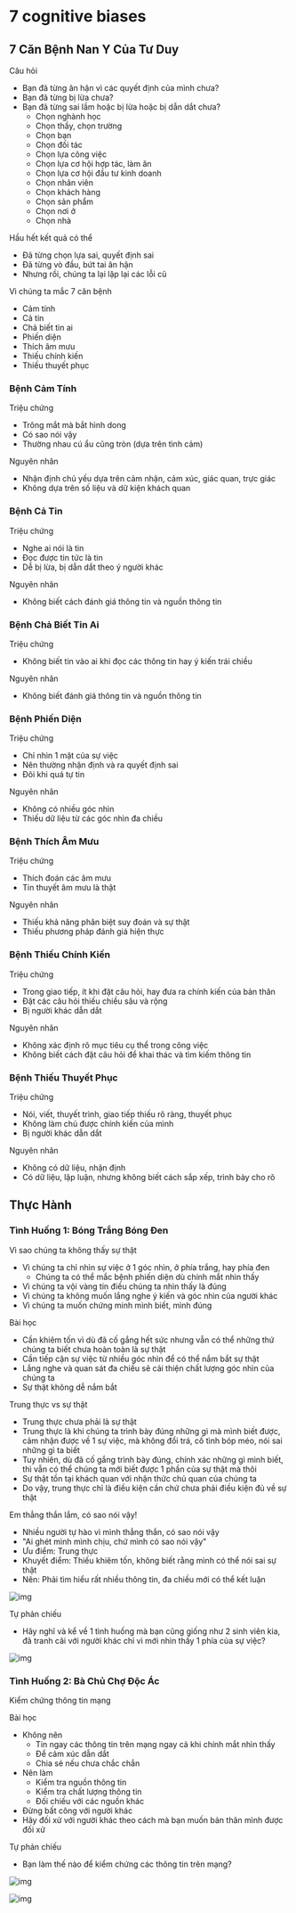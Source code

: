 # 7 cognitive biases

## 7 Căn Bệnh Nan Y Của Tư Duy

Câu hỏi

- Bạn đã từng ân hận vì các quyết định của mình chưa?
- Bạn đã từng bị lừa chưa?
- Bạn đã từng sai lầm hoặc bị lừa hoặc bị dẫn dắt chưa?
  - Chọn nghành học
  - Chọn thầy, chọn trường
  - Chọn bạn
  - Chọn đối tác
  - Chọn lựa công việc
  - Chọn lựa cơ hội hợp tác, làm ăn
  - Chọn lựa cơ hội đầu tư kinh doanh
  - Chọn nhân viên
  - Chọn khách hàng
  - Chọn sản phẩm
  - Chọn nơi ở
  - Chọn nhà

Hầu hết kết quả có thể

- Đã từng chọn lựa sai, quyết định sai
- Đã từng vò đầu, bứt tai ân hận
- Nhưng rồi, chúng ta lại lặp lại các lỗi cũ

Vì chúng ta mắc 7 căn bệnh

- Cảm tính
- Cả tin
- Chả biết tin ai
- Phiến diện
- Thích âm mưu
- Thiếu chính kiến
- Thiếu thuyết phục

### Bệnh Cảm Tính

Triệu chứng

- Trông mắt mà bắt hình dong
- Có sao nói vậy
- Thường nhau cú ẩu cũng tròn (dựa trên tình cảm)

Nguyên nhân

- Nhận định chủ yếu dựa trên cảm nhận, cảm xúc, giác quan, trực giác
- Không dựa trên số liệu và dữ kiện khách quan 

### Bệnh Cả Tin

Triệu chứng

- Nghe ai nói là tin
- Đọc được tin tức là tin
- Dễ bị lừa, bị dẫn dắt theo ý người khác

Nguyên nhân

- Không biết cách đánh giá thông tin và nguồn thông tin

### Bệnh Chả Biết Tin Ai

Triệu chứng

- Không biết tin vào ai khi đọc các thông tin hay ý kiến trái chiều

Nguyên nhân

- Không biết đánh giá thông tin và nguồn thông tin

### Bệnh Phiến Diện

Triệu chứng

- Chỉ nhìn 1 mặt của sự việc
- Nên thường nhận định và ra quyết định sai
- Đôi khi quá tự tin

Nguyên nhân

- Không có nhiều góc nhìn
- Thiếu dữ liệu từ các góc nhìn đa chiều

### Bệnh Thích Âm Mưu

Triệu chứng

- Thích đoán các âm mưu
- Tin thuyết âm mưu là thật

Nguyên nhân

- Thiếu khả năng phân biệt suy đoán và sự thật
- Thiếu phương pháp đánh giá hiện thực

### Bệnh Thiếu Chính Kiến

Triệu chứng

- Trong giao tiếp, ít khi đặt câu hỏi, hay đưa ra chính kiến của bản thân
- Đặt các câu hỏi thiếu chiều sâu và rộng
- Bị người khác dẫn dắt

Nguyên nhân

- Không xác định rõ mục tiêu cụ thể trong công việc
- Không biết cách đặt câu hỏi để khai thác và tìm kiếm thông tin

### Bệnh Thiếu Thuyết Phục

Triệu chứng

- Nói, viết, thuyết trình, giao tiếp thiếu rõ ràng, thuyết phục
- Không làm chủ được chính kiến của mình
- Bị người khác dẫn dắt

Nguyên nhân

- Không có dữ liệu, nhận định
- Có dữ liệu, lập luận, nhưng không biết cách sắp xếp, trình bày cho rõ

## Thực Hành

### Tình Huống 1: Bóng Trắng Bóng Đen

Vì sao chúng ta không thấy sự thật

- Vì chúng ta chỉ nhìn sự việc ở 1 góc nhìn, ở phía trắng, hay phía đen
  - Chúng ta có thể mắc bệnh phiến diện dù chính mắt nhìn thấy
- Vì chúng ta vội vàng tin điều chúng ta nhìn thấy là đúng
- Vì chúng ta không muốn lắng nghe ý kiến và góc nhìn của người khác
- Vì chúng ta muốn chứng minh mình biết, mình đúng

Bài học

- Cần khiêm tốn vì dù đã cố gắng hết sức nhưng vẫn có thể những thứ chúng ta biết chưa hoàn toàn là sự thật
- Cần tiếp cận sự việc từ nhiều góc nhìn để có thể nắm bắt sự thật
- Lắng nghe và quan sát đa chiều sẽ cải thiện chất lượng góc nhìn của chúng ta
- Sự thật không dễ nắm bắt

Trung thực vs sự thật

- Trung thực chưa phải là sự thật
- Trung thực là khi chúng ta trình bày đúng những gì mà mình biết được, cảm nhận được về 1 sự việc, mà không đổi trá, cố tình bóp méo, nói sai những gì ta biết
- Tuy nhiên, dù đã cố gắng trình bày đúng, chính xác những gì mình biết, thì vẫn có thể chúng ta mới biết được 1 phần của sự thật mà thôi
- Sự thật tồn tại khách quan với nhận thức chủ quan của chúng ta
- Do vậy, trung thực chỉ là điều kiện cần chứ chưa phải điều kiện đủ về sự thật

Em thẳng thắn lắm, có sao nói vậy!

- Nhiều người tự hào vì mình thẳng thắn, có sao nói vậy
- "Ai ghét mình mình chịu, chứ mình có sao nói vậy"
- Ưu điểm: Trung thực
- Khuyết điểm: Thiếu khiêm tốn, không biết rằng mình có thể nói sai sự thật
- Nên: Phải tìm hiểu rất nhiều thông tin, đa chiều mới có thể kết luận

![img](./img/1.png)

Tự phản chiếu

- Hãy nghĩ và kể về 1 tình huống mà bạn cũng giống như 2 sinh viên kia, đã tranh cãi với người khác chỉ vì mới nhìn thấy 1 phía của sự việc?

![img](./img/2.png)

### Tình Huống 2: Bà Chủ Chợ Độc Ác

Kiểm chứng thông tin mạng

Bài học

- Không nên
  - Tin ngay các thông tin trên mạng ngay cả khi chính mắt nhìn thấy
  - Để cảm xúc dẫn dắt
  - Chia sẻ nếu chưa chắc chắn
- Nên làm
  - Kiểm tra nguồn thông tin
  - Kiểm tra chất lượng thông tin
  - Đối chiếu với các nguồn khác
- Đừng bất công với người khác
- Hãy đối xử với người khác theo cách mà bạn muốn bản thân mình được đối xử

Tự phản chiếu

- Bạn làm thế nào để kiểm chứng các thông tin trên mạng?

![img](./img/3.png)

![img](./img/4.png)

